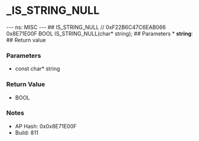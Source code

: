 # _IS_STRING_NULL

--- ns: MISC --- ## IS_STRING_NULL  // 0xF22B6C47C6EAB066 0x8E71E00F BOOL IS_STRING_NULL(char* string);   ## Parameters * **string**:  ## Return value

### Parameters
* const char* string

### Return Value
* BOOL

### Notes
* AP Hash: 0x0x8E71E00F
* Build: 811

